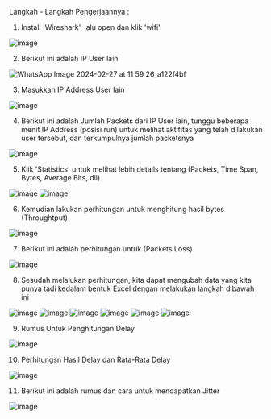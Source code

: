 Langkah - Langkah Pengerjaannya :


1. Install 'Wireshark', lalu open dan klik 'wifi'
   
![image](https://github.com/pritasalma/LAPORAN-3-WireShark-_Prita-Salma/assets/126141683/dbb09cbe-9857-445e-9f54-2c836827a3f6)


2. Berikut ini adalah IP User lain

![WhatsApp Image 2024-02-27 at 11 59 26_a122f4bf](https://github.com/pritasalma/LAPORAN-3-WireShark-_Prita-Salma/assets/126141683/5aaa386b-7f18-4f59-ae11-76ec710ceaa9)


3. Masukkan IP Address User lain

![image](https://github.com/pritasalma/LAPORAN-3-WireShark-_Prita-Salma/assets/126141683/f526094f-7ff4-467f-89ea-d0e7be1df7df)


4. Berikut ini adalah Jumlah Packets dari IP User lain, tunggu beberapa menit IP Address (posisi run) untuk melihat aktifitas yang telah dilakukan user tersebut, dan terkumpulnya jumlah packetsnya
  
![image](https://github.com/pritasalma/LAPORAN-3-WireShark-_Prita-Salma/assets/126141683/ab2fcf37-d923-42f4-9ee4-4bbca83b04f7)

5. Klik 'Statistics' untuk melihat lebih details tentang (Packets, Time Span, Bytes, Average Bits, dll)

![image](https://github.com/pritasalma/LAPORAN-3-WireShark-_Prita-Salma/assets/126141683/a94bf1e0-ba01-45cc-9564-81e5c0a94ff8)
![image](https://github.com/pritasalma/LAPORAN-3-WireShark-_Prita-Salma/assets/126141683/6243d4b1-eb18-4fbd-a0d8-7d811391290d)


6. Kemudian lakukan perhitungan untuk menghitung hasil bytes (Throughtput)
   
![image](https://github.com/pritasalma/LAPORAN-PRATIKUM-JARKOM-PRITA-SALMA-TK4B/assets/126141683/e900e4c2-2fe9-4d2c-83fa-9942e51e49dd)


7. Berikut ini adalah perhitungan untuk (Packets Loss)

![image](https://github.com/pritasalma/LAPORAN-PRATIKUM-JARKOM-PRITA-SALMA-TK4B/assets/126141683/b08394eb-69f5-4fab-a06a-57fb279a1240)

8. Sesudah melalukan perhitungan, kita dapat mengubah data yang kita punya tadi kedalam bentuk Excel dengan melakukan langkah dibawah ini

![image](https://github.com/pritasalma/LAPORAN-3-WireShark-_Prita-Salma/assets/126141683/bfb8db1d-668c-4e2f-a2bb-e07b50d1e5c2)
![image](https://github.com/pritasalma/LAPORAN-3-WireShark-_Prita-Salma/assets/126141683/876d4a48-ab49-41ec-8903-2205bc9d4764)
![image](https://github.com/pritasalma/LAPORAN-3-WireShark-_Prita-Salma/assets/126141683/5ae2000a-21be-4dde-bcaa-35359e19bad9)
![image](https://github.com/pritasalma/LAPORAN-3-WireShark-_Prita-Salma/assets/126141683/002af96f-5879-4477-9774-0698c0439952)
![image](https://github.com/pritasalma/LAPORAN-3-WireShark-_Prita-Salma/assets/126141683/ee1cc05e-d2e8-4125-9de9-bdcc1a57934f)
![image](https://github.com/pritasalma/LAPORAN-3-WireShark-_Prita-Salma/assets/126141683/abd01fe7-e6e0-4fda-80f4-0a39c5d69324)


9. Rumus Untuk Penghitungan Delay

![image](https://github.com/pritasalma/LAPORAN-PRATIKUM-JARKOM-PRITA-SALMA-TK4B/assets/126141683/5241e767-5023-494b-8a9e-17709a990608)


10. Perhitungsn Hasil Delay dan Rata-Rata Delay

![image](https://github.com/pritasalma/LAPORAN-PRATIKUM-JARKOM-PRITA-SALMA-TK4B/assets/126141683/fa999495-3434-4a2f-a07b-0c9e8bb99eaa)


11. Berikut ini adalah rumus dan cara untuk mendapatkan Jitter

![image](https://github.com/pritasalma/LAPORAN-PRATIKUM-JARKOM-PRITA-SALMA-TK4B/assets/126141683/be5af827-da9c-459a-89c9-a22d942fbb38)

